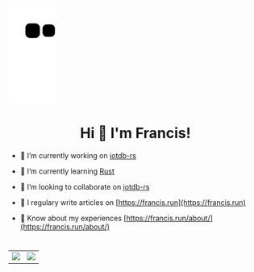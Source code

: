 ![snake gif](https://github.com/francis-du/francis-du/blob/output/snake.svg)

<h1 align="center">Hi 👋 I'm Francis!</h1>

- 🔭  I’m currently working on [iotdb-rs](https://github.com/francis-du/iotdb-rs)

- 🌱  I’m currently learning [Rust](https://www.rust-lang.org/learn)

- 👯  I’m looking to collaborate on [iotdb-rs](https://github.com/francis-du/iotdb-rs)

- 📝  I regulary write articles on [https://francis.run](https://francis.run)

- 📄  Know about my experiences [https://francis.run/about/](https://francis.run/about/)

<h1></h1>

<table>
  <tr>
    <td valign="top">
      <a href="https://francis.run" target="_blank">
        <img src="https://github-readme-stats.vercel.app/api?username=francis-du&count_private=true&show_icons=true&bg_color=30,e96443,904e95&title_color=fff&text_color=fff" />
      <a/>
    </td>
    <td valign="top">
      <a href="https://wakatime.com/@francis" target="_blank">
        <img src="https://github-readme-stats-git.francisdu.vercel.app/api/wakatime?username=francis&hide=other,html,scss,css,yaml,xml,toml,markdown&bg_color=30,e96443,904e95&title_color=fff&text_color=fff" />
      <a/>
    </td>
  </tr>
</table>


<!-- <p align="center"> <a href="https://github.com/francis-du"><img src="https://github-profile-trophy.vercel.app/?username=francis-du&margin-w=25" alt="francis-du" /></a>
</p> -->
